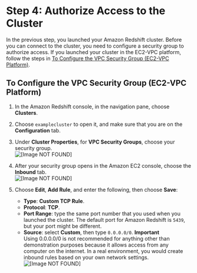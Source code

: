 # Step 4: Authorize Access to the Cluster<a name="rs-gsg-authorize-cluster-access"></a>

In the previous step, you launched your Amazon Redshift cluster\. Before you can connect to the cluster, you need to configure a security group to authorize access\. If you launched your cluster in the EC2\-VPC platform, follow the steps in [To Configure the VPC Security Group \(EC2\-VPC Platform\)](#rs-gsg-how-to-authorize-access-vpc-security-group)\.

## To Configure the VPC Security Group \(EC2\-VPC Platform\)<a name="rs-gsg-how-to-authorize-access-vpc-security-group"></a>

1. In the Amazon Redshift console, in the navigation pane, choose **Clusters**\.

1. Choose `examplecluster` to open it, and make sure that you are on the **Configuration** tab\.

1. Under **Cluster Properties**, for **VPC Security Groups**, choose your security group\.  
![\[Image NOT FOUND\]](http://docs.aws.amazon.com/redshift/latest/gsg/images/rs-gsg-clusters-config-vpc-security-group.png)

1. After your security group opens in the Amazon EC2 console, choose the **Inbound** tab\.  
![\[Image NOT FOUND\]](http://docs.aws.amazon.com/redshift/latest/gsg/images/rs-gsg-security-vpc-security-group-select.png)

1. Choose **Edit**, **Add Rule**, and enter the following, then choose **Save**: 
   + **Type**: **Custom TCP Rule**\.
   + **Protocol**: **TCP**\.
   + **Port Range**: type the same port number that you used when you launched the cluster\. The default port for Amazon Redshift is `5439`, but your port might be different\.
   + **Source**: select **Custom**, then type `0.0.0.0/0`\.
**Important**  
Using 0\.0\.0\.0/0 is not recommended for anything other than demonstration purposes because it allows access from any computer on the internet\. In a real environment, you would create inbound rules based on your own network settings\.  
![\[Image NOT FOUND\]](http://docs.aws.amazon.com/redshift/latest/gsg/images/rs-gsg-security-vpc-security-group-authorize.png)